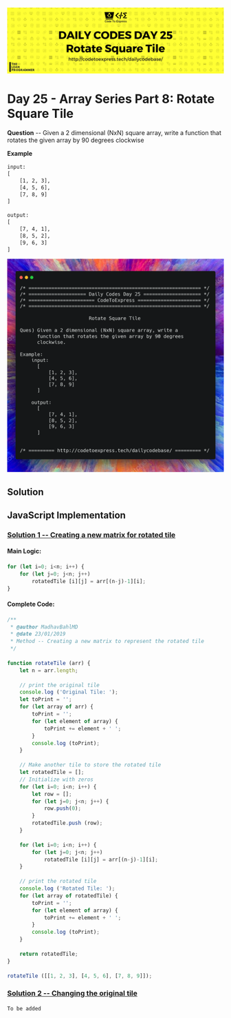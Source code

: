![cover](./cover.png)

# Day 25 - Array Series Part 8: Rotate Square Tile

**Question** -- Given a 2 dimensional (NxN) square array, write a function that rotates the given array by 90 degrees clockwise

**Example**

```
input:
[
    [1, 2, 3],
    [4, 5, 6],
    [7, 8, 9]
]

output: 
[
    [7, 4, 1],
    [8, 5, 2],
    [9, 6, 3]
]
```

![ques](./ques.png)

## Solution

## JavaScript Implementation

### [Solution 1 -- Creating a new matrix for rotated tile](./JavaScript/rotateTile.js)

#### Main Logic:

```js
for (let i=0; i<n; i++) {
    for (let j=0; j<n; j++)
        rotatedTile [i][j] = arr[(n-j)-1][i];
}
```

#### Complete Code:

```js
/**
 * @author MadhavBahlMD
 * @date 23/01/2019
 * Method -- Creating a new matrix to represent the rotated tile
 */

function rotateTile (arr) {
    let n = arr.length;

    // print the original tile
    console.log ('Original Tile: ');
    let toPrint = '';
    for (let array of arr) {
        toPrint = '';
        for (let element of array) {
            toPrint += element + ' ';
        }
        console.log (toPrint);
    }

    // Make another tile to store the rotated tile
    let rotatedTile = [];
    // Initialize with zeros
    for (let i=0; i<n; i++) {
        let row = [];
        for (let j=0; j<n; j++) {
            row.push(0);
        }
        rotatedTile.push (row);
    }

    for (let i=0; i<n; i++) {
        for (let j=0; j<n; j++)
            rotatedTile [i][j] = arr[(n-j)-1][i];
    }

    // print the rotated tile
    console.log ('Rotated Tile: ');
    for (let array of rotatedTile) {
        toPrint = '';
        for (let element of array) {
            toPrint += element + ' ';
        }
        console.log (toPrint);
    }

    return rotatedTile;
}

rotateTile ([[1, 2, 3], [4, 5, 6], [7, 8, 9]]);
```

### [Solution 2 -- Changing the original tile](./JavaScript/rotateTile2.js)

```js
To be added
```
